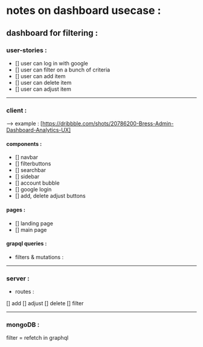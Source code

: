 # notes on dashboard usecase :

## dashboard for filtering :

### user-stories :

- [] user can log in with google
- [] user can filter on a bunch of criteria
- [] user can add item
- [] user can delete item
- [] user can adjust item

---

### client :

--> example : [https://dribbble.com/shots/20786200-Bress-Admin-Dashboard-Analytics-UX]

#### components :

- [] navbar
- [] filterbuttons
- [] searchbar
- [] sidebar
- [] account bubble
- [] google login
- [] add, delete adjust buttons

#### pages :

- [] landing page
- [] main page

#### grapql queries :

- filters & mutations :

---

### server :

- routes :

[] add
[] adjust
[] delete
[] filter

---

### mongoDB :

filter = refetch in graphql
